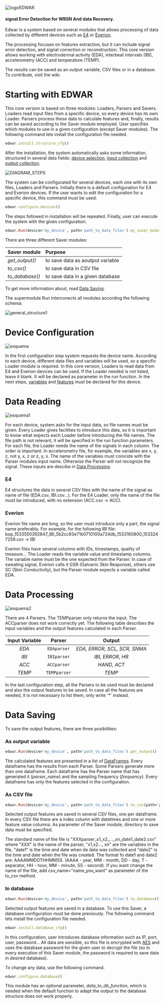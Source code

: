 ![logoEDWAR](https://user-images.githubusercontent.com/17572800/87205571-0c325000-c308-11ea-89d9-c6f3bf6598af.png)
#### signal Error Detection for WBSN And data Recovery.
Edwar is a system based on several
modules that allows processing of data collected by different 
devices such as [E4](https://www.empatica.com/en-eu/research/e4/) or 
[Everion](https://www.biovotion.com/everion/).

The processing focuses on features extraction, but it can include signal error
detection, and signal correction or reconstruction. This core version allows working with
electrodermal activity (EDA), interbeat intervals (IBI), accelerometry (ACC) and temperature (TEMP).

The results can be saved as an output variable, CSV files or in a database. To contribute, visit the wiki.

# Starting with EDWAR
This core version is based on three modules: Loaders, Parsers and Savers. Loaders read input files from a specific device, so every device has its own Loader. 
Parsers process these data to calculate features and, finally, results can be saved according to the Saver module employed.
User specifies which modules to use in a given configuration (except Saver modules). 
The following command lets install the configuration file needed.
```ruby
edwar.install.structure_cfg()
```
After the installation, the system automatically asks some information, structured in several data fields: [device selection](#dev), [input collection](#read) and 
[output  collection](#proc).

![DIAGRAM_STEPS](https://user-images.githubusercontent.com/17572800/88675164-f041f300-d0ea-11ea-9885-c365e874ef42.png)

The system can be configurated for several devices, each one with its own files, Loaders and Parsers. Initially there is a default configuration for E4 and
Everion devices. If the user wants to edit the configuration for a specific device, this command must be used:
```ruby
edwar.configure.devices()
```
The steps followed in installation will be repeated.
Finally, user can execute the system with the given configuration:
```ruby
edwar.Run(device='my_device', path='path_to_data_files').my_saver_module()
```
There are three different Saver modules:

Saver module | Purpose
:--- | :---
*get_output()* |  to save data as aoutput variable
*to_csv()* |  to save data in CSV file
*to_database()* | to save data in a given database

To get more information about, read [Data Saving](#save).

The supermodule Run interconects all modules according the following schema:


![general_structure1](https://user-images.githubusercontent.com/17572800/87205868-b3af8280-c308-11ea-9c8f-95d100f4343e.png)

<a name="dev"></a>
# Device Configuration
![esquema](https://user-images.githubusercontent.com/17572800/91544536-28259b80-e920-11ea-974f-a8f0e6b740c1.png)

In the first configuration step system requests the device name. According to each device, different data files and variables will be used, 
so a specific Loader module is required. In this core version, Loaders to read data from E4 and Everion devices can be used.
If the Loader needed is not listed, leave it blank. It will be declared as parameter in the run function.
In the next steps, [variables](#read) and [features](#proc) must be declared for this device.

<a name="read"></a>
# Data Reading
![esquema1](https://user-images.githubusercontent.com/17572800/91544624-44c1d380-e920-11ea-858b-e90b54fe2fa6.png)

For each device, system asks for the input data, so file names must be given. Every Loader gives facilities to introduce this data, so it is important to know what expects each Loader before introducing the file names. The file path is not relevant, it will be 
specified in the run function parameters. For each file, the Loader needs the name of the signals in each column. The order is important. In accelerometry file, for example, the variables are x, y, z, not y, x, z or z, y, x. The name of the variables must coincide with the Parser modules input name. Otherwise the Parser will not recognize the signal. 
These inputs are descibe in [Data Processing](#proc).

### E4
E4 structures the data in several CSV files with the name of the signal as name of file (EDA.csv, IBI.csv...).
For the E4 Loader, only the name of the file must be introduced, with no extension (ACC.csv -> ACC). 

### Everion
Everion file name are long, so the user must introduce only a part, the signal name preferably. For example, for the following IBI file:
bop_1533550392847_IBI_5b2cc93e71b0710100a724db_1533160800_1533247259.csv -> IBI

Everion files have several columns with IDs, timestamps, quality of measure... The Loader reads the variable value and timestamp columns. The variable name
must be the one expected from the Parser. In case of sweating signal, Everion calls it GSR (Galvanic Skin Response), others use SC (Skin Conductivity), but the Parser module expects a variable called EDA.


<a name="proc"></a>
# Data Processing
![esquema2](https://user-images.githubusercontent.com/17572800/91544652-4ee3d200-e920-11ea-88f4-6c4ca1030944.png)

There are 4 Parsers. The TEMPparser only returns the input. The ACCparser does not work correctly yet. 
The following table describes the input variables and the output features calculated in each Parser. 

Input Variable | Parser | Output
:---: | :---: | :---:
*EDA* | `EDAparser` | *EDA, ERROR, SCL, SCR, SNMA*
*IBI* | `IBIparser` | *IBI, ERROR, HR*
*ACC* | `ACCparser` | *HAND, ACT*
*TEMP*| `TEMPparser`| *TEMP*

In the last configuration step, all the Parsers to be used must be declared and also the output features to be saved. In case all the features are needed, 
it is not necessary to list them, only write '*' instead.


<a name="save"></a>
# Data Saving
To save the output features, there are three posibilities:

### As output variable
```ruby
edwar.Run(device='my_device', path='path_to_data_files').get_output()
```
The calculated features are presented in a list of [DataFrames](https://pandas.pydata.org/pandas-docs/stable/reference/api/pandas.DataFrame.html). Every dataframe
has the results from each Parser. Some Parsers generate more than one dataframe. Each dataframe has the Parser name that has generated it (*parser_name*) and the sampling
frequency (*frequency*). Every dataframe has only the features selected in the configuration.

### As CSV file
```ruby
edwar.Run(device='my_device', path='path_to_data_files').to_csv(path='path_to_output_directory')
```
Selected output features are saved in several CSV files, one per dataframe. In every CSV file there are a index column with datetimes and one or more feature value columns.
As parameter of the Saver module, directory to save data must be specified.

The standard name of the file is "XXXparser_x1_x2_..._xn_date1_date2.csv" where "XXX" is the name of the parser, "x1,x2..., xn" are the variables in the file, "date1" is the time and date when de data was collected and "date2" is the time and date when the file was created. The format fo date1 and date2 are: AAAAMMDDTHHMMSS. (AAAA - year, MM - month, DD - day, T - separator, HH - hour, MM - minute, SS - second). If you want change the name of the file, add csv_name="name_you_want" as parameter of the to_csv method.

### In database
```ruby
edwar.Run(device='my_device', path='path_to_data_files').to_database()
```
Selected output features are saved in a database. To use this Saver, a database configuration must be done previously. 
The following command lets install the configuration file needed.
```ruby
edwar.install.database_cfg()
```
In this configuration, user introduces database information such as IP, port, user, password... All data are sensible, so this file is encrypted with 
[AES](https://es.wikipedia.org/wiki/Advanced_Encryption_Standard) and uses the database password for the given user to decrypt the file (so in every 
execution of this Saver module, the password is required to save data in desired database). 

To change any data, use the following command.
```ruby
edwar.configure.database()
```

This module has an optional parameter, *data_to_db_function*, which is needed when the default function to adapt the output to the database structure does 
not work properly.





